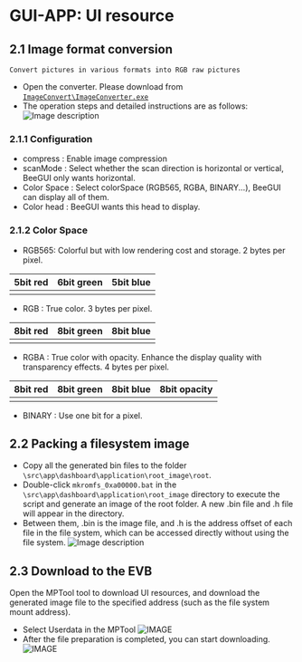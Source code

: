 # GUI-APP: UI resource 
## 2.1 Image format conversion
    Convert pictures in various formats into RGB raw pictures
* Open the converter. Please download from [```ImageConvert\ImageConverter.exe```](https://wiki.realtek.com/display/BTMKT/BLE+Soc+Image+Convert+Tool) 
* The operation steps and detailed instructions are as follows: 
![Image description](https://foruda.gitee.com/images/1686896876324689552/b3be8646_10088396.png "converter.png")

### 2.1.1 Configuration
- compress : Enable image compression
- scanMode : Select whether the scan direction is horizontal or vertical, BeeGUI only wants horizontal.
- Color Space : Select colorSpace (RGB565, RGBA, BINARY...), BeeGUI can display all of them.
- Color head : BeeGUI wants this head to display.

### 2.1.2 Color Space

- RGB565: Colorful but with low rendering cost and storage. 2 bytes per pixel.


| 5bit red | 6bit green | 5bit blue |
|----------|------------|-----------|
|  |  |  |

- RGB : True color. 3 bytes per pixel.

| 8bit red | 8bit green | 8bit blue |
|----------|------------|-----------|
|  |  |  |
- RGBA : True color with opacity. Enhance the display quality with transparency effects. 4 bytes per pixel.

| 8bit red | 8bit green | 8bit blue | 8bit opacity |
|----------|------------|-----------|--------------|
|  |  |  | |
- BINARY : Use one bit for a pixel.



## 2.2 Packing a filesystem image
* Copy all the generated bin files to the folder ```\src\app\dashboard\application\root_image\root```.
* Double-click ```mkromfs_0xa00000.bat``` in the ```\src\app\dashboard\application\root_image``` directory to execute the script and generate an image of the root folder. A new .bin file and .h file will appear in the directory.
* Between them, .bin is the image file, and .h is the address offset of each file in the file system, which can be accessed directly without using the file system.
![Image description](https://foruda.gitee.com/images/1688020664001827838/9ac00e5e_10088396.png "20230629143256.png")

## 2.3 Download to the EVB
Open the MPTool tool to download UI resources, and download the generated image file to the specified address (such as the file system mount address).
* Select Userdata in the MPTool
![IMAGE](https://foruda.gitee.com/images/1661756726607530695/04525d61_11406702.png "IMAGE")
* After the file preparation is completed, you can start downloading.
![IMAGE](https://foruda.gitee.com/images/1661757159634868348/d20d4a49_11406702.png "IMAGE")
























